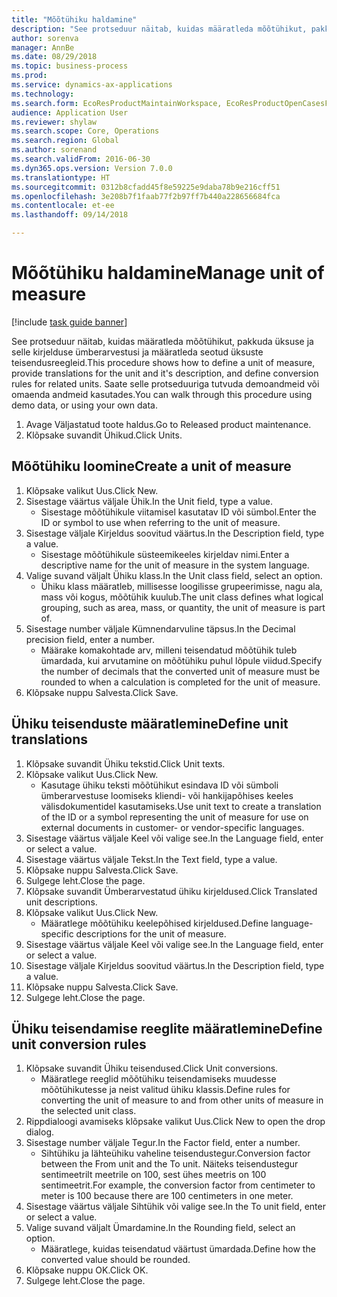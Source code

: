 ```yaml
--- 
title: "Mõõtühiku haldamine"
description: "See protseduur näitab, kuidas määratleda mõõtühikut, pakkuda üksuse ja selle kirjelduse ümberarvestusi ja määratleda seotud üksuste teisendusreegleid."
author: sorenva
manager: AnnBe
ms.date: 08/29/2018
ms.topic: business-process
ms.prod: 
ms.service: dynamics-ax-applications
ms.technology: 
ms.search.form: EcoResProductMaintainWorkspace, EcoResProductOpenCasesFormPart, UnitOfMeasure, UnitOfMeasureReportingTranslation, UnitOfMeasureTranslation, UnitOfMeasureConversion, UnitOfMeasureConversionEditOrCreate, UnitOfMeasureLookup
audience: Application User
ms.reviewer: shylaw
ms.search.scope: Core, Operations
ms.search.region: Global
ms.author: sorenand
ms.search.validFrom: 2016-06-30
ms.dyn365.ops.version: Version 7.0.0
ms.translationtype: HT
ms.sourcegitcommit: 0312b8cfadd45f8e59225e9daba78b9e216cff51
ms.openlocfilehash: 3e208b7f1faab77f2b97ff7b440a228656684fca
ms.contentlocale: et-ee
ms.lasthandoff: 09/14/2018

---
```

# <a name="manage-unit-of-measure"></a><span data-ttu-id="11894-103">Mõõtühiku haldamine</span><span class="sxs-lookup"><span data-stu-id="11894-103">Manage unit of measure</span></span>

[!include [task guide banner](../../includes/task-guide-banner.md)]

<span data-ttu-id="11894-104">See protseduur näitab, kuidas määratleda mõõtühikut, pakkuda üksuse ja selle kirjelduse ümberarvestusi ja määratleda seotud üksuste teisendusreegleid.</span><span class="sxs-lookup"><span data-stu-id="11894-104">This procedure shows how to define a unit of measure, provide translations for the unit and it's description, and define conversion rules for related units.</span></span> <span data-ttu-id="11894-105">Saate selle protseduuriga tutvuda demoandmeid või omaenda andmeid kasutades.</span><span class="sxs-lookup"><span data-stu-id="11894-105">You can walk through this procedure using demo data, or using your own data.</span></span>

1. <span data-ttu-id="11894-106">Avage Väljastatud toote haldus.</span><span class="sxs-lookup"><span data-stu-id="11894-106">Go to Released product maintenance.</span></span>
2. <span data-ttu-id="11894-107">Klõpsake suvandit Ühikud.</span><span class="sxs-lookup"><span data-stu-id="11894-107">Click Units.</span></span>

## <a name="create-a-unit-of-measure"></a><span data-ttu-id="11894-108">Mõõtühiku loomine</span><span class="sxs-lookup"><span data-stu-id="11894-108">Create a unit of measure</span></span>
1. <span data-ttu-id="11894-109">Klõpsake valikut Uus.</span><span class="sxs-lookup"><span data-stu-id="11894-109">Click New.</span></span>
2. <span data-ttu-id="11894-110">Sisestage väärtus väljale Ühik.</span><span class="sxs-lookup"><span data-stu-id="11894-110">In the Unit field, type a value.</span></span>
    * <span data-ttu-id="11894-111">Sisestage mõõtühikule viitamisel kasutatav ID või sümbol.</span><span class="sxs-lookup"><span data-stu-id="11894-111">Enter the ID or symbol to use when referring to the unit of measure.</span></span>  
3. <span data-ttu-id="11894-112">Sisestage väljale Kirjeldus soovitud väärtus.</span><span class="sxs-lookup"><span data-stu-id="11894-112">In the Description field, type a value.</span></span>
    * <span data-ttu-id="11894-113">Sisestage mõõtühikule süsteemikeeles kirjeldav nimi.</span><span class="sxs-lookup"><span data-stu-id="11894-113">Enter a descriptive name for the unit of measure in the system language.</span></span>  
4. <span data-ttu-id="11894-114">Valige suvand väljalt Ühiku klass.</span><span class="sxs-lookup"><span data-stu-id="11894-114">In the Unit class field, select an option.</span></span>
    * <span data-ttu-id="11894-115">Ühiku klass määratleb, millisesse loogilisse grupeerimisse, nagu ala, mass või kogus, mõõtühik kuulub.</span><span class="sxs-lookup"><span data-stu-id="11894-115">The unit class defines what logical grouping, such as area, mass, or quantity, the unit of measure is part of.</span></span>  
5. <span data-ttu-id="11894-116">Sisestage number väljale Kümnendarvuline täpsus.</span><span class="sxs-lookup"><span data-stu-id="11894-116">In the Decimal precision field, enter a number.</span></span>
    * <span data-ttu-id="11894-117">Määrake komakohtade arv, milleni teisendatud mõõtühik tuleb ümardada, kui arvutamine on mõõtühiku puhul lõpule viidud.</span><span class="sxs-lookup"><span data-stu-id="11894-117">Specify the number of decimals that the converted unit of measure must be rounded to when a calculation is completed for the unit of measure.</span></span>  
6. <span data-ttu-id="11894-118">Klõpsake nuppu Salvesta.</span><span class="sxs-lookup"><span data-stu-id="11894-118">Click Save.</span></span>

## <a name="define-unit-translations"></a><span data-ttu-id="11894-119">Ühiku teisenduste määratlemine</span><span class="sxs-lookup"><span data-stu-id="11894-119">Define unit translations</span></span>
1. <span data-ttu-id="11894-120">Klõpsake suvandit Ühiku tekstid.</span><span class="sxs-lookup"><span data-stu-id="11894-120">Click Unit texts.</span></span>
2. <span data-ttu-id="11894-121">Klõpsake valikut Uus.</span><span class="sxs-lookup"><span data-stu-id="11894-121">Click New.</span></span>
    * <span data-ttu-id="11894-122">Kasutage ühiku teksti mõõtühikut esindava ID või sümboli ümberarvestuse loomiseks kliendi- või hankijapõhises keeles välisdokumentidel kasutamiseks.</span><span class="sxs-lookup"><span data-stu-id="11894-122">Use unit text to create a translation of the ID or a symbol representing the unit of measure for use on external documents in customer- or vendor-specific languages.</span></span>  
3. <span data-ttu-id="11894-123">Sisestage väärtus väljale Keel või valige see.</span><span class="sxs-lookup"><span data-stu-id="11894-123">In the Language field, enter or select a value.</span></span>
4. <span data-ttu-id="11894-124">Sisestage väärtus väljale Tekst.</span><span class="sxs-lookup"><span data-stu-id="11894-124">In the Text field, type a value.</span></span>
5. <span data-ttu-id="11894-125">Klõpsake nuppu Salvesta.</span><span class="sxs-lookup"><span data-stu-id="11894-125">Click Save.</span></span>
6. <span data-ttu-id="11894-126">Sulgege leht.</span><span class="sxs-lookup"><span data-stu-id="11894-126">Close the page.</span></span>
7. <span data-ttu-id="11894-127">Klõpsake suvandit Ümberarvestatud ühiku kirjeldused.</span><span class="sxs-lookup"><span data-stu-id="11894-127">Click Translated unit descriptions.</span></span>
8. <span data-ttu-id="11894-128">Klõpsake valikut Uus.</span><span class="sxs-lookup"><span data-stu-id="11894-128">Click New.</span></span>
    * <span data-ttu-id="11894-129">Määratlege mõõtühiku keelepõhised kirjeldused.</span><span class="sxs-lookup"><span data-stu-id="11894-129">Define language-specific descriptions for the unit of measure.</span></span>  
9. <span data-ttu-id="11894-130">Sisestage väärtus väljale Keel või valige see.</span><span class="sxs-lookup"><span data-stu-id="11894-130">In the Language field, enter or select a value.</span></span>
10. <span data-ttu-id="11894-131">Sisestage väljale Kirjeldus soovitud väärtus.</span><span class="sxs-lookup"><span data-stu-id="11894-131">In the Description field, type a value.</span></span>
11. <span data-ttu-id="11894-132">Klõpsake nuppu Salvesta.</span><span class="sxs-lookup"><span data-stu-id="11894-132">Click Save.</span></span>
12. <span data-ttu-id="11894-133">Sulgege leht.</span><span class="sxs-lookup"><span data-stu-id="11894-133">Close the page.</span></span>

## <a name="define-unit-conversion-rules"></a><span data-ttu-id="11894-134">Ühiku teisendamise reeglite määratlemine</span><span class="sxs-lookup"><span data-stu-id="11894-134">Define unit conversion rules</span></span>
1. <span data-ttu-id="11894-135">Klõpsake suvandit Ühiku teisendused.</span><span class="sxs-lookup"><span data-stu-id="11894-135">Click Unit conversions.</span></span>
    * <span data-ttu-id="11894-136">Määratlege reeglid mõõtühiku teisendamiseks muudesse mõõtühikutesse ja neist valitud ühiku klassis.</span><span class="sxs-lookup"><span data-stu-id="11894-136">Define rules for converting the unit of measure to and from other units of measure in the selected unit class.</span></span>  
2. <span data-ttu-id="11894-137">Rippdialoogi avamiseks klõpsake valikut Uus.</span><span class="sxs-lookup"><span data-stu-id="11894-137">Click New to open the drop dialog.</span></span>
3. <span data-ttu-id="11894-138">Sisestage number väljale Tegur.</span><span class="sxs-lookup"><span data-stu-id="11894-138">In the Factor field, enter a number.</span></span>
    * <span data-ttu-id="11894-139">Sihtühiku ja lähteühiku vaheline teisendustegur.</span><span class="sxs-lookup"><span data-stu-id="11894-139">Conversion factor between the From unit and the To unit.</span></span> <span data-ttu-id="11894-140">Näiteks teisendustegur sentimeetrilt meetrile on 100, sest ühes meetris on 100 sentimeetrit.</span><span class="sxs-lookup"><span data-stu-id="11894-140">For example, the conversion factor from centimeter to meter is 100 because there are 100 centimeters in one meter.</span></span>  
4. <span data-ttu-id="11894-141">Sisestage väärtus väljale Sihtühik või valige see.</span><span class="sxs-lookup"><span data-stu-id="11894-141">In the To unit field, enter or select a value.</span></span>
5. <span data-ttu-id="11894-142">Valige suvand väljalt Ümardamine.</span><span class="sxs-lookup"><span data-stu-id="11894-142">In the Rounding field, select an option.</span></span>
    * <span data-ttu-id="11894-143">Määratlege, kuidas teisendatud väärtust ümardada.</span><span class="sxs-lookup"><span data-stu-id="11894-143">Define how the converted value should be rounded.</span></span>  
6. <span data-ttu-id="11894-144">Klõpsake nuppu OK.</span><span class="sxs-lookup"><span data-stu-id="11894-144">Click OK.</span></span>
7. <span data-ttu-id="11894-145">Sulgege leht.</span><span class="sxs-lookup"><span data-stu-id="11894-145">Close the page.</span></span>



